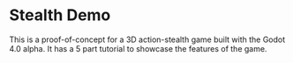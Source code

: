 # Stealth Demo

This is a proof-of-concept for a 3D action-stealth game built with the Godot 4.0 alpha.  It has a 5 part tutorial to showcase the features of the game.
